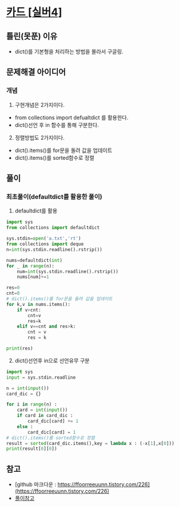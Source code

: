 # [카드 [실버4]](https://www.acmicpc.net/problem/11652)


## 틀린(못푼) 이유 
* dict()를 기본형을 처리하는 방법을 몰라서 구글링. 

## 문제해결 아이디어

### 개념
1. 구현개념은 2가지이다.
 * from collections import defualtdict 를 활용한다.
 * dict()선언 후 in 함수를 통해 구분한다. 
2. 정렬방법도 2가지이다.
 * dict().items()를 for문을 돌려 값을 업데이트
 * dict().items()를 sorted함수로 정렬

## 풀이

### 최초풀이(defaultdict를 활용한 풀이)
1. defaultdict를 활용
```python
import sys
from collections import defaultdict

sys.stdin=open('a.txt','rt')
from collections import deque
n=int(sys.stdin.readline().rstrip())

nums=defaultdict(int)
for _ in range(n):
    num=int(sys.stdin.readline().rstrip())
    nums[num]+=1

res=0
cnt=0
# dict().items()를 for문을 돌려 값을 업데이트
for k,v in nums.items():
    if v>cnt:
        cnt=v
        res=k
    elif v==cnt and res>k:
        cnt = v
        res = k

print(res)
```

2. dict()선언후 in으로 선언유무 구분
```python
import sys
input = sys.stdin.readline

n = int(input())
card_dic = {}

for i in range(n) :
    card = int(input())
    if card in card_dic :
        card_dic[card] += 1
    else :
        card_dic[card] = 1
# dict().items()를 sorted함수로 정렬
result = sorted(card_dic.items(),key = lambda x : (-x[1],x[0]))
print(result[0][0])
```



## 참고
* [github 마크다운 : https://ffoorreeuunn.tistory.com/226](https://ffoorreeuunn.tistory.com/226)
* [풀이참고](https://animoto1.tistory.com/entry/%EB%B0%B1%EC%A4%80-11652-%EC%B9%B4%EB%93%9C-%ED%8C%8C%EC%9D%B4%EC%8D%AC-Python)
